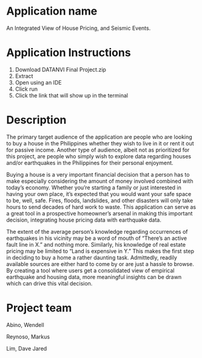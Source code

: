 
# Application name
An Integrated View of House Pricing, and Seismic Events.

# Application Instructions
1. Download  DATANVI Final Project.zip
2. Extract
3. Open using an IDE
4. Click run
5. Click the link that will show up in the terminal

# Description
The primary target audience of the application are people who are looking to buy a house in the Philippines whether they wish to live in it or rent it out for passive income. Another type of audience, albeit not as prioritized for this project, are people who simply wish to explore data regarding houses and/or earthquakes in the Philippines for their personal enjoyment. 

Buying a house is a very important financial decision that a person has to make especially considering the amount of money involved combined with today’s economy. Whether you’re starting a family or just interested in having your own place, it’s expected that you would want your safe space to be, well, safe. Fires, floods, landslides, and other disasters will only take hours to send decades of hard work to waste. This application can serve as a great tool in a prospective homeowner’s arsenal in making this important decision, integrating house pricing data with earthquake data.

The extent of the average person’s knowledge regarding occurrences of earthquakes in his vicinity may be a word of mouth of “There’s an active fault line in X.” and nothing more. Similarly, his knowledge of real estate pricing may be limited to “Land is expensive in Y.” This makes the first step in deciding to buy a home a rather daunting task. Admittedly, readily available sources are either hard to come by or are just a hassle to browse. By creating a tool where users get a consolidated view of empirical earthquake and housing data, more meaningful insights can be drawn which can drive this vital decision.

# Project team

Abino, Wendell 

Reynoso, Markus

Lim, Dave Jared
